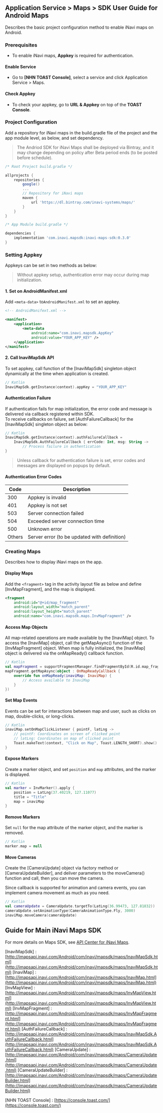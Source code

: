 ## Application Service > Maps > SDK User Guide for Android Maps
Describes the basic project configuration method to enable iNavi maps on Android.  

### Prerequisites 
- To enable iNavi maps, **Appkey** is required for authentication. 

#### Enable Service 
- Go to **[NHN TOAST Console]**, select a service and click Application Service > Maps. 

#### Check Appkey 
- To check your appkey, go to **URL & Appkey** on top of the **TOAST Console**. 


### Project Configuration
Add a repository for iNavi maps in the build.gradle file of the project and the app module level, as below, and set dependency. 

> The Andriod SDK for iNavi Maps shall be deployed via Bintray, and it may change depending on policy after Beta period ends (to be posted before schedule). 

```gradle
/* Root Project build.gradle */

allprojects {
    repositories {
        google()
        ...
        // Repository for iNavi maps 
        maven {
            url 'https://dl.bintray.com/inavi-systems/maps/'
        }
    }
}
```

```gradle
/* App Module build.gradle */

dependencies {
    implementation 'com.inavi.mapsdk:inavi-maps-sdk:0.3.0'
}
```


### Setting Appkey 
Appkeys can be set in two methods as below: 

> Without appkey setup, authentication error may occur during map initialization. 

#### 1. Set on AndroidManifest.xml
Add `<meta-data>` to`AndroidManifest.xml` to set an appkey. 
```xml
<!-- AndroidManifext.xml -->

<manifest>
    <application>
        <meta-data
            android:name="com.inavi.mapsdk.AppKey"
            android:value="YOUR_APP_KEY" />
    </application>
</manifest>
```

#### 2. Call InaviMapSdk API 
To set appkey, call function of the [InaviMapSdk] singleton object dynamically at the time when application is created. 

```kotlin
// Kotlin
InaviMapSdk.getInstance(context).appKey = "YOUR_APP_KEY"
```

#### Authentication Failure 
If authentication fails for map initialization, the error code and message is delivered via callback registered within SDK.  
To receive callbacks on failure, set [AuthFailureCallback] for the [InaviMapSdk] singleton object as below:

```kotlin
// Kotlin
InaviMapSdk.getInstance(context).authFailureCallback =
    InaviMapSdk.AuthFailureCallback { errCode: Int, msg: String ->
        // Process failure in authentication
}
```
>Unless callback for authentication failure is set, error codes and messages are displayed on popups by default. 

#### Authentication Error Codes
| Code | Description |
| ------ | ------ |
| 300 | Appkey is invalid 
| 401 | Appkey is not set  |
| 503 | Server connection failed |
| 504 | Exceeded server connection time |
| 500 | Unknown error |
| Others | Server error (to be updated with definition) |

### Creating Maps
Describes how to display iNavi maps on the app. 

#### Display Maps
Add the  `<fragment>` tag in the activity layout file as below and define [InvMapFragment], and the map is displayed. 
```xml
<fragment
    android:id="@+id/map_fragment"
    android:layout_width="match_parent"
    android:layout_height="match_parent"
    android:name="com.inavi.mapsdk.maps.InvMapFragment" />
```

#### Access Map Objects
All map-related operations are made available by the [InaviMap] object. 
To access the [InaviMap] object, call the getMapAsync() function of the [InvMapFragment] object. 
When map is fully initialized, the [InaviMap] object is delivered via the onMapReady()  callback function. 

```kotlin
// Kotlin
val mapFragment = supportFragmentManager.findFragmentById(R.id.map_fragment) as InvMapFragment
mapFragment.getMapAsync(object : OnMapReadyCallback {
    override fun onMapReady(inaviMap: InaviMap) {
        // Access available to InaviMap 
    }
})
```

#### Set Map Events
Events can be set for interactions between map and user, such as clicks on map, double-clicks, or long-clicks. 
```kotlin
// Kotlin
inaviMap.setOnMapClickListener { pointF, latLng ->
    // pointF: Coordinates on screen of clicked point
    // latLng: Coordinates on map of clicked point 
    Toast.makeText(context, "Click on Map", Toast.LENGTH_SHORT).show()
}
```

#### Expose Markers
Create a marker object, and set `position` and `map` attributes, and the marker is displayed. 
```kotlin
// Kotlin
val marker = InvMarker().apply {
    position = LatLng(37.40219, 127.11077)
    title = "Title"
    map = inaviMap
}
```

#### Remove Markers
Set  `null` for the map attribute of the marker object, and the marker is removed. 
```kotlin
// Kotlin
marker.map = null
```

#### Move Cameras
Create the [CameraUpdate] object via factory method or [CameraUpdateBuilder], and deliver parameters to the moveCamera() function and call, then you can move the camera. 

Since callback is supported for animation and camera events, you can implement camera movement as much as you need. 
```kotlin
// Kotlin
val cameraUpdate = CameraUpdate.targetTo(LatLng(36.99473, 127.81832))
cameraUpdate.setAnimationType(CameraAnimationType.Fly, 3000)
inaviMap.moveCamera(cameraUpdate)
```


## Guide for Main iNavi Maps SDK
For more details on Maps SDK, see [API Center for iNavi Maps](http://imapsapi.inavi.com/).

[InaviMapSdk] : [http://imapsapi.inavi.com/Android/com/inavi/mapsdk/maps/InaviMapSdk.html](http://imapsapi.inavi.com/Android/com/inavi/mapsdk/maps/InaviMapSdk.html)
[InaviMap] : [http://imapsapi.inavi.com/Android/com/inavi/mapsdk/maps/InaviMap.html](http://imapsapi.inavi.com/Android/com/inavi/mapsdk/maps/InaviMap.html)
[InvMapView] : [http://imapsapi.inavi.com/Android/com/inavi/mapsdk/maps/InvMapView.html](http://imapsapi.inavi.com/Android/com/inavi/mapsdk/maps/InvMapView.html)
[InvMapFragment] : [http://imapsapi.inavi.com/Android/com/inavi/mapsdk/maps/InvMapFragment.html](http://imapsapi.inavi.com/Android/com/inavi/mapsdk/maps/InvMapFragment.html)
[AuthFailureCallback] : [http://imapsapi.inavi.com/Android/com/inavi/mapsdk/maps/InaviMapSdk.AuthFailureCallback.html](http://imapsapi.inavi.com/Android/com/inavi/mapsdk/maps/InaviMapSdk.AuthFailureCallback.html)
[CameraUpdate] : [http://imapsapi.inavi.com/Android/com/inavi/mapsdk/maps/CameraUpdate.html](http://imapsapi.inavi.com/Android/com/inavi/mapsdk/maps/CameraUpdate.html)
[CameraUpdateBuilder] : [http://imapsapi.inavi.com/Android/com/inavi/mapsdk/maps/CameraUpdateBuilder.html](http://imapsapi.inavi.com/Android/com/inavi/mapsdk/maps/CameraUpdateBuilder.html)

[NHN TOAST Console] : [https://console.toast.com/](https://console.toast.com/)
